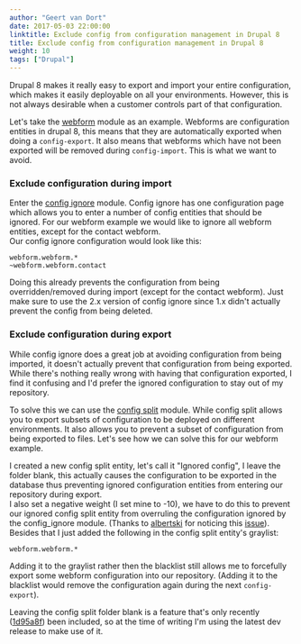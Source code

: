 ```yaml
---
author: "Geert van Dort"
date: 2017-05-03 22:00:00
linktitle: Exclude config from configuration management in Drupal 8
title: Exclude config from configuration management in Drupal 8
weight: 10
tags: ["Drupal"]
---
```


Drupal 8 makes it really easy to export and import your entire configuration, 
which makes it easily deployable on all your environments. 
However, this is not always desirable when a customer controls part of that configuration.

Let's take the [webform](https://www.drupal.org/project/webform) module as an example.
Webforms are configuration entities in drupal 8, this means that they are automatically
exported when doing a `config-export`.
It also means that webforms which have not been exported will be removed during `config-import`.
This is what we want to avoid.

### Exclude configuration during import
Enter the [config ignore](https://www.drupal.org/project/config_ignore) module.
Config ignore has one configuration page which allows you to enter a number of config entities that should be ignored.
For our webform example we would like to ignore all webform entities, except for the contact webform.  
Our config ignore configuration would look like this:

```
webform.webform.*
~webform.webform.contact
```

Doing this already prevents the configuration from being overridden/removed during import (except for the contact webform).
Just make sure to use the 2.x version of config ignore since 1.x didn't actually prevent the config from being deleted.

### Exclude configuration during export
While config ignore does a great job at avoiding configuration from being
imported, it doesn't actually prevent that configuration from being exported.
While there's nothing really wrong with having that configuration exported, 
I find it confusing and I'd prefer the ignored configuration to stay out of my repository.

To solve this we can use the [config split](https://www.drupal.org/project/config_split) module.
While config split allows you to export subsets of configuration to be deployed on different environments.
It also allows you to prevent a subset of configuration from being exported to files.
Let's see how we can solve this for our webform example.

I created a new config split entity, let's call it "Ignored config", I leave the folder blank,
this actually causes the configuration to be exported in the database thus preventing
ignored configuration entities from entering our repository during export.  
I also set a negative weight (I set mine to -10), we have to do this to prevent our ignored config split entity
from overruling the configuration ignored by the config_ignore module. 
(Thanks to [albertski](https://www.drupal.org/u/albertski) for noticing this [issue](https://www.drupal.org/node/2883110)).  
Besides that I just added the following in the config split entity's graylist:

```
webform.webform.*
```

Adding it to the graylist rather then the blacklist still allows me to forcefully export some
webform configuration into our repository. (Adding it to the blacklist would remove the configuration
again during the next `config-export`).

Leaving the config split folder blank is a feature that's only recently ([1d95a8f](https://www.drupal.org/commitlog/commit/88947/1d95a8fc741b8694a42e1e52b0a14e02d67da1f6)) been included,
so at the time of writing I'm using the latest dev release to make use of it.

